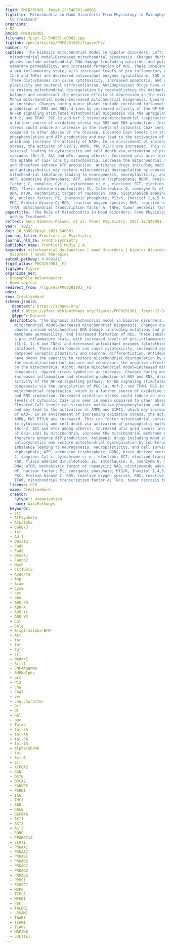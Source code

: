 ```yaml
---
figid: PMC8291901__fpsyt-12-546801-g0002
figtitle: 'Mitochondria in Mood Disorders: From Physiology to Pathophysiology and
  to Treatment'
organisms:
- NA
pmcid: PMC8291901
filename: fpsyt-12-546801-g0002.jpg
figlink: /pmc/articles/PMC8291901/figure/F2/
number: F2
caption: 'The biphasic mitochondrial model in bipolar disorders. Left: Depression
  mitochondrial model—Decreased mitochondrial biogenesis. Changes during depressive
  phases include mitochondrial DNA damage (including mutations and polymorphisms),
  membrane permeability, and increased formation of ROS. These imbalances lead to
  a pro-inflammatory state, with increased levels of pro-inflammatory cytokines (IL-1,
  IL-6 and TNFα) and decreased antioxidant enzymes (glutathione, SOD and catalase).
  These disturbances can cause cytotoxicity, increased apoptosis, and dampened synaptic
  plasticity and neuronal differentiation. Antidepressant drugs have shown the capacity
  to restore mitochondrial disregulation by reestablishing the oxidant/antioxidant
  balance and counteract the negative effects of depression on the mitochondria. Right:
  Mania mitochondrial model—Increased mitochondrial biogenesis. Upward arrows symbolize
  an increase. Changes during manic phases include increased inflammation and elevated
  production of ROS and RNS, driven by increased activity of the NF-kB signaling pathway.
  NF-kB signaling stimulates mitochondrial biogenesis via the upregulation of PGC-1α,
  Nrf-2, and TFAM. PGC-1α and Nrf-2 stimulate mitochondrial respiration, which is
  a further source of oxidative stress via ROS and RNS production. Increased oxidative
  stress could induce an increase in the levels of cytosolic Ca2+ ions seen in mania
  compared to other phases of the disease. Elevated Ca2+ levels can stimulate oxidative
  phosphorylation and ATP production and may lead to the activation of AMPK and SIRT1,
  which may increase the activity of NAD+. In an environment of increasing oxidative
  stress, the activity of SIRT1, AMPK, PKC PI3/K are increased. This can foster mitochondrial
  survival leading to cytotoxicity and cell death via activation of proapoptotic pathway
  cascades (Bcl-2, Akt and mTor among others). Increased uric acid levels increase
  the uptake of Ca2+ ions by mitochondria, increase the mitochondrial membrane potential
  and therefore enhance ATP production. Antimanic drugs including mood stabilizers
  and antipsychotics may restore mitochondrial dysregulation by counteracting the
  mitochondrial imbalance leading to neurogenesis, neuroplasticity, and cell survival.
  ADP, adenosine diphosphate; ATP, adenosine triphosphate; BDNF, brain-derived neurotrophic
  factor; C, complex; Cyt c, cytochrome c; e-, electron; ECT, electron transport chain;
  FAD, flavin adenine dinucleotide; IL, Interleukin; Q, coenzyme Q; mt DNA, mitochondrial
  DNA; mTOR, mechanistic target of rapamycin; NAD, nicotinamide adenine dinucleotide;
  NF, nuclear factor; Pi, inorganic phosphate; PI3/K, Inositol 1,4,5 triphosphate;
  PKC, Protein Kinase C; ROS, reactive oxygen species; RNS, reactive nitrogen species;
  TFAM, mitochondrial transcription factor A; TNFα, tumor necrosis factor-alpha.'
papertitle: 'The Role of Mitochondria in Mood Disorders: From Physiology to Pathophysiology
  and to Treatment.'
reftext: Anna Giménez-Palomo, et al. Front Psychiatry. 2021;12:546801.
year: '2021'
doi: 10.3389/fpsyt.2021.546801
journal_title: Frontiers in Psychiatry
journal_nlm_ta: Front Psychiatry
publisher_name: Frontiers Media S.A.
keywords: mitochondrial dysfunction | mood disorders | bipolar disorder | major depressive
  disorder | novel therapies
automl_pathway: 0.8891411
figid_alias: PMC8291901__F2
figtype: Figure
organisms_ner:
- Drosophila melanogaster
- Homo sapiens
redirect_from: /figures/PMC8291901__F2
ndex: ''
seo: CreativeWork
schema-jsonld:
  '@context': https://schema.org/
  '@id': https://pfocr.wikipathways.org/figures/PMC8291901__fpsyt-12-546801-g0002.html
  '@type': Dataset
  description: 'The biphasic mitochondrial model in bipolar disorders. Left: Depression
    mitochondrial model—Decreased mitochondrial biogenesis. Changes during depressive
    phases include mitochondrial DNA damage (including mutations and polymorphisms),
    membrane permeability, and increased formation of ROS. These imbalances lead to
    a pro-inflammatory state, with increased levels of pro-inflammatory cytokines
    (IL-1, IL-6 and TNFα) and decreased antioxidant enzymes (glutathione, SOD and
    catalase). These disturbances can cause cytotoxicity, increased apoptosis, and
    dampened synaptic plasticity and neuronal differentiation. Antidepressant drugs
    have shown the capacity to restore mitochondrial disregulation by reestablishing
    the oxidant/antioxidant balance and counteract the negative effects of depression
    on the mitochondria. Right: Mania mitochondrial model—Increased mitochondrial
    biogenesis. Upward arrows symbolize an increase. Changes during manic phases include
    increased inflammation and elevated production of ROS and RNS, driven by increased
    activity of the NF-kB signaling pathway. NF-kB signaling stimulates mitochondrial
    biogenesis via the upregulation of PGC-1α, Nrf-2, and TFAM. PGC-1α and Nrf-2 stimulate
    mitochondrial respiration, which is a further source of oxidative stress via ROS
    and RNS production. Increased oxidative stress could induce an increase in the
    levels of cytosolic Ca2+ ions seen in mania compared to other phases of the disease.
    Elevated Ca2+ levels can stimulate oxidative phosphorylation and ATP production
    and may lead to the activation of AMPK and SIRT1, which may increase the activity
    of NAD+. In an environment of increasing oxidative stress, the activity of SIRT1,
    AMPK, PKC PI3/K are increased. This can foster mitochondrial survival leading
    to cytotoxicity and cell death via activation of proapoptotic pathway cascades
    (Bcl-2, Akt and mTor among others). Increased uric acid levels increase the uptake
    of Ca2+ ions by mitochondria, increase the mitochondrial membrane potential and
    therefore enhance ATP production. Antimanic drugs including mood stabilizers and
    antipsychotics may restore mitochondrial dysregulation by counteracting the mitochondrial
    imbalance leading to neurogenesis, neuroplasticity, and cell survival. ADP, adenosine
    diphosphate; ATP, adenosine triphosphate; BDNF, brain-derived neurotrophic factor;
    C, complex; Cyt c, cytochrome c; e-, electron; ECT, electron transport chain;
    FAD, flavin adenine dinucleotide; IL, Interleukin; Q, coenzyme Q; mt DNA, mitochondrial
    DNA; mTOR, mechanistic target of rapamycin; NAD, nicotinamide adenine dinucleotide;
    NF, nuclear factor; Pi, inorganic phosphate; PI3/K, Inositol 1,4,5 triphosphate;
    PKC, Protein Kinase C; ROS, reactive oxygen species; RNS, reactive nitrogen species;
    TFAM, mitochondrial transcription factor A; TNFα, tumor necrosis factor-alpha.'
  license: CC0
  name: CreativeWork
  creator:
    '@type': Organization
    name: WikiPathways
  keywords:
  - ect
  - ATPsynbeta
  - Atpalpha
  - CG6873
  - tsr
  - Adf1
  - Desat2
  - Fadd
  - Fad2
  - Desat1
  - Fancd2
  - Nach
  - CkIIbeta
  - Andorra
  - Anp
  - Acam
  - CycE
  - cyc
  - abo
  - ABO-2R
  - ABO-X
  - ABO-YL
  - ABO-YS
  - Cat
  - Gale
  - E(spl)malpha-BFM
  - Akt
  - tor
  - Tor
  - Egfr
  - srl
  - Nmdar2
  - Sirt1
  - SNF4Agamma
  - AMPKalpha
  - prc
  - P13
  - cha
  - ChAT
  - ver
  - .na.character
  - Dif
  - dl
  - Rel
  - pgc
  - Taldo
  - tal-2A
  - tal-AA
  - tal-3A
  - tal-1A
  - alphaTub84B
  - tai
  - Est-6
  - ECT
  - ATP8A2
  - GSN
  - DSTN
  - BRCA2
  - FANCD2
  - PSEN1
  - IL6
  - TMF1
  - ABO
  - GALE
  - DEFB4A
  - AKT1
  - AKT2
  - AKT3
  - RORC
  - PPARGC1A
  - SIRT1
  - PRKAA1
  - PRKAA2
  - PRKAB1
  - PRKAB2
  - PRKAG1
  - PRKAG2
  - PRKAG3
  - PPRC1
  - EXOSC1
  - H3P6
  - TCFL5
  - NFKB1
  - PGC
  - TALDO1
  - LRSAM1
  - TAAR1
  - TIAM1
  - TIAM2
  - MAP3K8
  - SULT1E1
---
```

